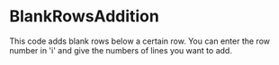 # BlankRowsAddition  

This code adds blank rows below a certain row. You can enter the row number in 'i' and give the numbers of lines you want to add. 
